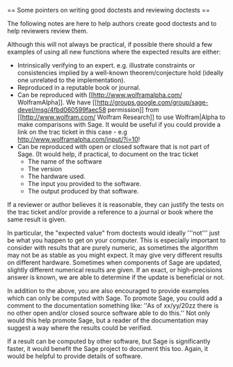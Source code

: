 == Some pointers on writing good doctests and reviewing doctests ==

The following notes are here to help authors create good doctests and to help reviewers review them. 

Although this will not always be practical, if possible there should a few examples of using all new functions where the expected results are either:

 * Intrinsically verifying to an expert. e.g. illustrate constraints or consistencies implied by a well-known theorem/conjecture hold (ideally one unrelated to the implementation). 
 * Reproduced in a reputable book or journal.
 * Can be reproduced with [[http://www.wolframalpha.com/ WolframAlpha]]. We have [[http://groups.google.com/group/sage-devel/msg/4fbd060599faec58 permission]] from [[http://www.wolfram.com/ Wolfram Research]] to use Wolfram|Alpha to make comparisons with Sage. It would be useful if you could provide a link on the trac ticket in this case - e.g http://www.wolframalpha.com/input/?i=10! 
 * Can be reproduced with open or closed software that is not part of Sage. (It would help, if practical, to document on the trac ticket 
   * The name of the software
   * The version
   * The hardware used.
   * The input you provided to the software. 
   * The output produced by that software. 

If a reviewer or author believes it is reasonable, they can justify the tests on the trac ticket and/or provide a reference to a journal or book where the same result is given.

In particular, the "expected value" from doctests would ideally '''not''' just be what you happen to get on your computer. This is especially important to consider with results that are purely numeric, as sometimes the algorithm may not be as stable as you might expect. It may give very different results on different hardware. Sometimes when components of Sage are updated, slightly different numerical results are given. If an exact, or high-precisions answer is known, we are able to determine if the update is beneficial or not. 

In addition to the above, you are also encouraged to provide examples which can only be computed with Sage. To promote Sage, you could add a comment to the documentation something like: ''As of xx/yy/20zz there is no other open and/or closed source software able to do this.'' Not only would this help promote Sage, but a reader of the documentation may suggest a way where the results could be verified.

If a result can be computed by other software, but Sage is significantly faster, it would benefit the Sage project to document this too. Again, it would be helpful to provide details of software. 
